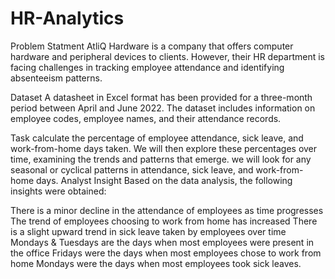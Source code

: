 # HR-Analytics
Problem Statment
AtliQ Hardware is a company that offers computer hardware and peripheral devices to clients. However, their HR department is facing challenges in tracking employee attendance and identifying absenteeism patterns.


Dataset
A datasheet in Excel format has been provided for a three-month period between April and June 2022. The dataset includes information on employee codes, employee names, and their attendance records.


Task
calculate the percentage of employee attendance, sick leave, and work-from-home days taken.
We will then explore these percentages over time, examining the trends and patterns that emerge.
we will look for any seasonal or cyclical patterns in attendance, sick leave, and work-from-home days.
Analyst Insight
Based on the data analysis, the following insights were obtained:

There is a minor decline in the attendance of employees as time progresses
The trend of employees choosing to work from home has increased
There is a slight upward trend in sick leave taken by employees over time
Mondays & Tuesdays are the days when most employees were present in the office
Fridays were the days when most employees chose to work from home Mondays were the days when most employees took sick leaves.
